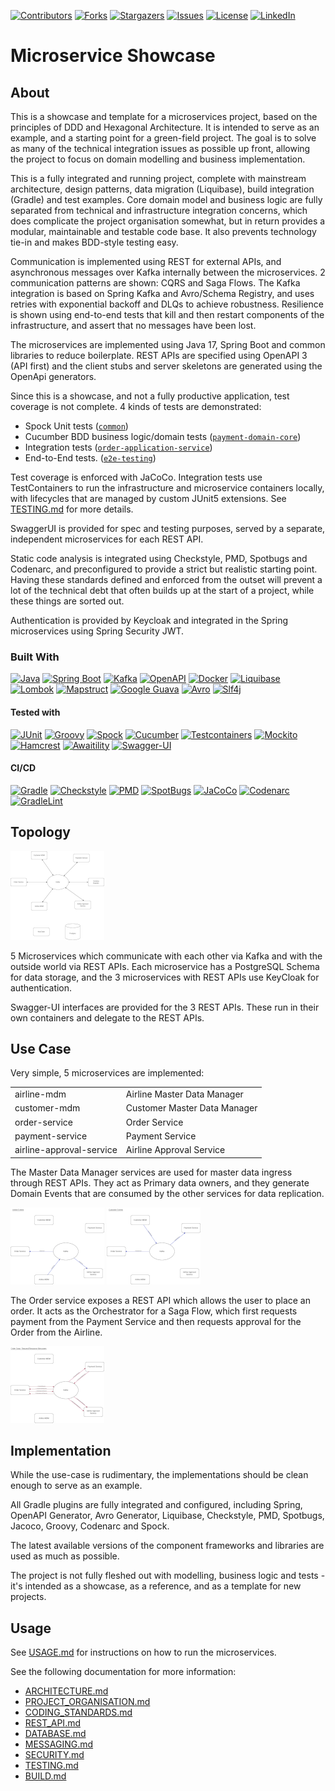 [![Contributors][contributors-shield]][contributors-url]
[![Forks][forks-shield]][forks-url]
[![Stargazers][stars-shield]][stars-url]
[![Issues][issues-shield]][issues-url]
[![License][license-shield]][license-url]
[![LinkedIn][linkedin-shield]][linkedin-url]

# Microservice Showcase

## About

This is a showcase and template for a microservices project, based on the principles of DDD and Hexagonal Architecture.
It is intended to serve as an example, and a starting point for a green-field project. The goal is to solve as many of
the technical integration issues as possible up front, allowing the project to focus on domain modelling and business
implementation.

This is a fully integrated and running project, complete with mainstream architecture, design patterns, data migration
(Liquibase), build integration (Gradle) and test examples. Core domain model and business logic are fully separated from
technical and infrastructure integration concerns, which does complicate the project organisation somewhat, but in
return provides a modular, maintainable and testable code base. It also prevents technology tie-in and makes BDD-style
testing easy.

Communication is implemented using REST for external APIs, and asynchronous messages over Kafka internally between the
microservices. 2 communication patterns are shown: CQRS and Saga Flows. The Kafka integration is based on Spring Kafka
and Avro/Schema Registry, and uses retries with exponential backoff and DLQs to achieve robustness. Resilience is shown
using end-to-end tests that kill and then restart components of the infrastructure, and assert that no messages have
been lost.

The microservices are implemented using Java 17, Spring Boot and common libraries to reduce boilerplate. REST APIs are
specified using OpenAPI 3 (API first) and the client stubs and server skeletons are generated using the OpenApi
generators.

Since this is a showcase, and not a fully productive application, test coverage is not complete. 4
kinds of tests are demonstrated:

* Spock Unit tests ([`common`](common/domain/src/test))
* Cucumber BDD business logic/domain tests ([`payment-domain-core`](payment-service/domain/core/src/test))
* Integration tests ([`order-application-service`](order-service/domain/application-service/src/test))
* End-to-End tests. ([`e2e-testing`](e2e-testing))

Test coverage is enforced with JaCoCo. Integration tests use TestContainers to run the infrastructure
and microservice containers locally, with lifecycles that are managed by custom JUnit5 extensions.
See [TESTING.md](docs/TESTING.md) for more details.

SwaggerUI is provided for spec and testing purposes, served by a separate, independent microservices for each REST API.

Static code analysis is integrated using Checkstyle, PMD, Spotbugs and Codenarc, and preconfigured to provide a strict
but realistic starting point. Having these standards defined and enforced from the outset will prevent a lot of the
technical debt that often builds up at the start of a project, while these things are sorted out.

Authentication is provided by Keycloak and integrated in the Spring microservices using Spring Security JWT.

### Built With

[![Java][Java-shield]][Java-url]
[![Spring Boot][SpringBoot-shield]][SpringBoot-url]
[![Kafka][Kafka-shield]][Kafka-url]
[![OpenAPI][OpenAPI-shield]][OpenAPI-url]
[![Docker][Docker-shield]][Docker-url]
[![Liquibase][Liquibase-shield]][Liquibase-url]
[![Lombok][Lombok-shield]][Lombok-url]
[![Mapstruct][Mapstruct-shield]][Mapstruct-url]
[![Google Guava][Google-Guava-shield]][Google-Guava-url]
[![Avro][Avro-shield]][Avro-url]
[![Slf4j][Slf4j-shield]][Slf4j-url]

#### Tested with

[![JUnit][JUnit-shield]][JUnit-url]
[![Groovy][Groovy-shield]][Groovy-url]
[![Spock][Spock-shield]][Spock-url]
[![Cucumber][Cucumber-shield]][Cucumber-url]
[![Testcontainers][Testcontainers-shield]][Testcontainers-url]
[![Mockito][Mockito-shield]][Mockito-url]
[![Hamcrest][Hamcrest-shield]][Hamcrest-url]
[![Awaitility][Awaitility-shield]][Awaitility-url]
[![Swagger-UI][Swagger-UI-shield]][Swagger-UI-url]

#### CI/CD

[![Gradle][Gradle-shield]][Gradle-url]
[![Checkstyle][Checkstyle-shield]][Checkstyle-url]
[![PMD][PMD-shield]][PMD-url]
[![SpotBugs][SpotBugs-shield]][SpotBugs-url]
[![JaCoCo][JaCoCo-shield]][JaCoCo-url]
[![Codenarc][Codenarc-shield]][Codenarc-url]
[![GradleLint][GradleLint-shield]][GradleLint-url]

## Topology

[![Topology.drawio_thumb.png](docs/draw.io/Topology.drawio_thumb.png)](docs/draw.io/Topology.drawio.png)

5 Microservices which communicate with each other via Kafka and with the outside world via REST APIs.
Each microservice has a PostgreSQL Schema for data storage, and the 3 microservices with REST APIs use KeyCloak for
authentication.

Swagger-UI interfaces are provided for the 3 REST APIs. These run in their own containers and delegate to the REST APIs.

## Use Case

Very simple, 5 microservices are implemented:

|                          |                              |
|--------------------------|------------------------------|
| airline-mdm              | Airline Master Data Manager  | 
| customer-mdm             | Customer Master Data Manager |
| order-service            | Order Service                |
| payment-service          | Payment Service              |
| airline-approval-service | Airline Approval Service     |

The Master Data Manager services are used for master data ingress through REST APIs. They act as Primary data owners,
and they generate Domain Events that are consumed by the other services for data replication.

[![AirlineEvents.drawio_thumb.png](docs/draw.io/AirlineEvents.drawio_thumb.png)](docs/draw.io/AirlineEvents.drawio.png)
[![CustomerEvents.drawio_thumb.png](docs/draw.io/CustomerEvents.drawio_thumb.png)](docs/draw.io/CustomerEvents.drawio.png)

The Order service exposes a REST API which allows the user to place an order. It acts as the Orchestrator for a Saga
Flow, which first requests payment from the Payment Service and then requests approval for the Order from the Airline.

[![SagaMessages.drawio_thumb.png](docs/draw.io/SagaMessages.drawio_thumb.png)](docs/draw.io/SagaMessages.drawio.png)

## Implementation

While the use-case is rudimentary, the implementations should be clean enough to serve as an example.

All Gradle plugins are fully integrated and configured, including Spring, OpenAPI Generator, Avro Generator, Liquibase,
Checkstyle, PMD, Spotbugs, Jacoco, Groovy, Codenarc and Spock.

The latest available versions of the component frameworks and libraries are used as much as possible.

The project is not fully fleshed out with modelling, business logic and tests - it's intended as a showcase, as a
reference, and as a template for new projects.

## Usage

See [USAGE.md](docs/USAGE.md) for instructions on how to run the microservices.

See the following documentation for more information:

- [ARCHITECTURE.md](docs/ARCHITECTURE.md)
- [PROJECT_ORGANISATION.md](docs/PROJECT_ORGANISATION.md)
- [CODING_STANDARDS.md](docs/CODING_STANDARDS.md)
- [REST_API.md](docs/REST_API.md)
- [DATABASE.md](docs/DATABASE.md)
- [MESSAGING.md](docs/MESSAGING.md)
- [SECURITY.md](docs/SECURITY.md)
- [TESTING.md](docs/TESTING.md)
- [BUILD.md](docs/BUILD.md)

<!-- MARKDOWN LINKS & IMAGES -->
<!-- https://www.markdownguide.org/basic-syntax/#reference-style-links -->

[contributors-shield]: https://img.shields.io/github/contributors/adam-crowther/microservice-starter.svg?style=for-the-badge

[contributors-url]: https://github.com/adam-crowther/microservice-starter/graphs/contributors

[forks-shield]: https://img.shields.io/github/forks/adam-crowther/microservice-starter.svg?style=for-the-badge

[forks-url]: https://github.com/adam-crowther/microservice-starter/network/members

[stars-shield]: https://img.shields.io/github/stars/adam-crowther/microservice-starter.svg?style=for-the-badge

[stars-url]: https://github.com/adam-crowther/microservice-starter/stargazers

[issues-shield]: https://img.shields.io/github/issues/adam-crowther/microservice-starter.svg?style=for-the-badge

[issues-url]: https://github.com/adam-crowther/microservice-starter/issues

[license-shield]: https://img.shields.io/github/license/adam-crowther/microservice-starter.svg?style=for-the-badge

[license-url]: https://github.com/adam-crowther/microservice-starter/blob/master/LICENSE.md

[linkedin-shield]: https://img.shields.io/badge/-LinkedIn-black.svg?style=for-the-badge&logo=linkedin&colorB=555

[linkedin-url]: https://www.linkedin.com/in/adam-crowther-5a51564/

[Java-shield]: https://img.shields.io/badge/Java%2017-e76f00?style=for-the-badge

[Java-url]: https://spring.io/projects/spring-boot

[SpringBoot-shield]: https://img.shields.io/badge/Spring%20Boot-6db33f?style=for-the-badge

[SpringBoot-url]: https://spring.io/projects/spring-boot

[Kafka-shield]: https://img.shields.io/badge/Kafka-000000?style=for-the-badge

[Kafka-url]: https://kafka.apache.org/documentation

[OpenAPI-shield]: https://img.shields.io/badge/OpenApi-76c513?style=for-the-badge

[OpenAPI-url]: https://openapi-generator.tech/

[Docker-shield]: https://img.shields.io/badge/Docker-0b214a?style=for-the-badge

[Docker-url]: https://docs.docker.com/

[Liquibase-shield]: https://img.shields.io/badge/Liquibase-0000ff?style=for-the-badge

[Liquibase-url]: https://docs.liquibase.com/home.html

[Lombok-shield]: https://img.shields.io/badge/Lombok-626980?style=for-the-badge

[Lombok-url]: https://projectlombok.org/

[Mapstruct-shield]: https://img.shields.io/badge/Mapstruct-e94e1b?style=for-the-badge

[Mapstruct-url]: https://mapstruct.org/

[Google-Guava-shield]: https://img.shields.io/badge/Google%20Guava-8fc43e?style=for-the-badge

[Google-Guava-url]: https://github.com/google/guava

[Avro-shield]: https://img.shields.io/badge/Avro-30638e?style=for-the-badge

[Avro-url]: https://avro.apache.org/docs/

[Slf4j-shield]: https://img.shields.io/badge/Slf4j-ffd0a0?style=for-the-badge

[Slf4j-url]: https://www.slf4j.org/

[JUnit-shield]: https://img.shields.io/badge/JUnit-2d5fd2?style=for-the-badge

[JUnit-url]: https://junit.org/junit5/

[Groovy-shield]: https://img.shields.io/badge/Groovy-286b86?style=for-the-badge

[Groovy-url]: https://groovy-lang.org/documentation.html

[Spock-shield]: https://img.shields.io/badge/Spock-08e?style=for-the-badge

[Spock-url]: https://spockframework.org/spock/docs

[Cucumber-shield]: https://img.shields.io/badge/Cucumber-1dbb68?style=for-the-badge

[Cucumber-url]: https://cucumber.io/docs/cucumber

[Mockito-shield]: https://img.shields.io/badge/Mockito-78a540?style=for-the-badge

[Mockito-url]: https://site.mockito.org/

[Hamcrest-shield]: https://img.shields.io/badge/Hamcrest-b07219?style=for-the-badge

[Hamcrest-url]: https://hamcrest.org/

[Awaitility-shield]: https://img.shields.io/badge/Awaitility-a40000?style=for-the-badge

[Awaitility-url]: http://www.awaitility.org/

[Testcontainers-shield]: https://img.shields.io/badge/Testcontainers-291A3F?style=for-the-badge

[Testcontainers-url]: https://www.testcontainers.org/

[Swagger-UI-shield]: https://img.shields.io/badge/Swagger%20UI-63db2a?style=for-the-badge

[Swagger-UI-url]: https://swagger.io/tools/swagger-ui/

[Gradle-shield]: https://img.shields.io/badge/Gradle-02303A?style=for-the-badge

[Gradle-url]: https://docs.gradle.org/current/userguide/userguide.html

[Checkstyle-shield]: https://img.shields.io/badge/Checkstyle-777?style=for-the-badge

[Checkstyle-url]: https://checkstyle.org/

[PMD-shield]: https://img.shields.io/badge/PMD-bcd6c9?style=for-the-badge

[PMD-url]: https://docs.pmd-code.org/latest/

[SpotBugs-shield]: https://img.shields.io/badge/SpotBugs-2e7bcf?style=for-the-badge

[SpotBugs-url]: https://spotbugs.readthedocs.io/en/latest/gradle.html

[JaCoCo-shield]: https://img.shields.io/badge/JaCoCo-darkgreen?style=for-the-badge

[JaCoCo-url]: https://www.jacoco.org/jacoco/trunk/doc/

[Codenarc-shield]: https://img.shields.io/badge/Codenarc-991b1e?style=for-the-badge

[Codenarc-url]: https://codenarc.org/

[GradleLint-shield]: https://img.shields.io/badge/GradleLint-292929?style=for-the-badge

[GradleLint-url]: https://github.com/nebula-plugins/gradle-lint-plugin


